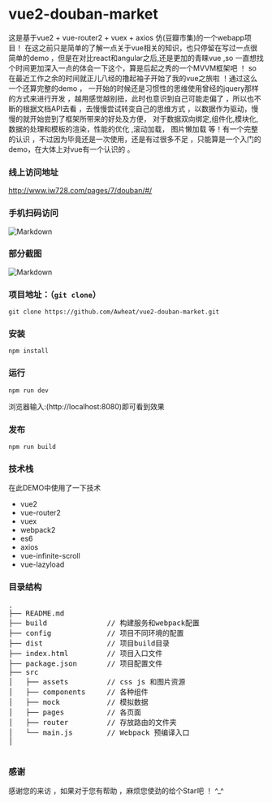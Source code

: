 # vue2-douban-market 
这是基于vue2 + vue-router2 + vuex + axios 仿(豆瓣市集)的一个webapp项目！ 在这之前只是简单的了解一点关于vue相关的知识，也只停留在写过一点很简单的demo ，但是在对比react和angular之后,还是更加的青睐vue ,so 一直想找个时间更加深入一点的体会一下这个，算是后起之秀的一个MVVM框架吧 ！
so 在最近工作之余的时间就正儿八经的撸起袖子开始了我的vue之旅啦 ！通过这么一个还算完整的demo ，
一开始的时候还是习惯性的思维使用曾经的jquery那样的方式来进行开发 ，越用感觉越别扭，此时也意识到自己可能走偏了 ，所以也不断的根据文档API去看 ，去慢慢尝试转变自己的思维方式 ，以数据作为驱动，慢慢的就开始尝到了框架所带来的好处及方便，
对于数据双向绑定,组件化,模块化, 数据的处理和模板的渲染，性能的优化 ,滚动加载， 图片懒加载 等！有一个完整的认识 ，不过因为毕竟还是一次使用，还是有过很多不足 ，只能算是一个入门的demo，在大体上对vue有一个认识的 。


### 线上访问地址

http://www.iw728.com/pages/7/douban/#/

### 手机扫码访问

![Markdown](http://p1.bqimg.com/587986/86417569ada2d7ea.png)

### 部分截图

![Markdown](http://p1.bqimg.com/587986/50a15b82eaf7347b.jpg)

### 项目地址：（`git clone`）

```shell
git clone https://github.com/Awheat/vue2-douban-market.git
```

### 安装

```
npm install
```

### 运行

```
npm run dev
```
浏览器输入:(http://localhost:8080)即可看到效果

### 发布

```
npm run build
```

### 技术栈

在此DEMO中使用了一下技术
* vue2
* vue-router2
* vuex
* webpack2
* es6
* axios
* vue-infinite-scroll
* vue-lazyload


### 目录结构

<pre>
.
├── README.md           
├── build              // 构建服务和webpack配置
├── config             // 项目不同环境的配置
├── dist               // 项目build目录
├── index.html         // 项目入口文件
├── package.json       // 项目配置文件
├── src
│   ├── assets         // css js 和图片资源
│   ├── components     // 各种组件
│   ├── mock           // 模拟数据
│   ├── pages          // 各页面
│   ├── router         // 存放路由的文件夹
│   └── main.js        // Webpack 预编译入口
│	

</pre>

### 感谢

感谢您的来访 ，如果对于您有帮助 ，麻烦您使劲的给个Star吧 ！ ^_^ 




